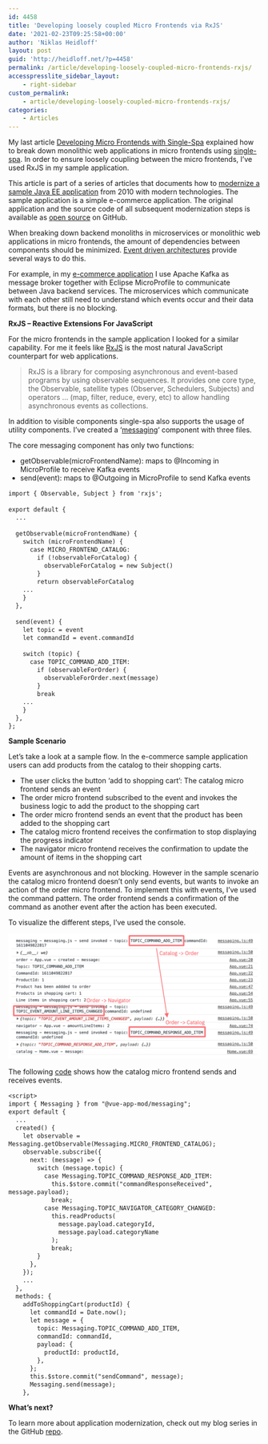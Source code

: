 ```yaml
---
id: 4458
title: 'Developing loosely coupled Micro Frontends via RxJS'
date: '2021-02-23T09:25:58+00:00'
author: 'Niklas Heidloff'
layout: post
guid: 'http://heidloff.net/?p=4458'
permalink: /article/developing-loosely-coupled-micro-frontends-rxjs/
accesspresslite_sidebar_layout:
    - right-sidebar
custom_permalink:
    - article/developing-loosely-coupled-micro-frontends-rxjs/
categories:
    - Articles
---
```


My last article [Developing Micro Frontends with Single-Spa](http://heidloff.net/article/developing-micro-frontends-single-spa/) explained how to break down monolithic web applications in micro frontends using [single-spa](https://single-spa.js.org/). In order to ensure loosely coupling between the micro frontends, I’ve used RxJS in my sample application.

This article is part of a series of articles that documents how to [modernize a sample Java EE application](https://github.com/nheidloff/application-modernization-javaee-quarkus#documentation) from 2010 with modern technologies. The sample application is a simple e-commerce application. The original application and the source code of all subsequent modernization steps is available as [open source](https://github.com/nheidloff/application-modernization-javaee-quarkus) on GitHub.

When breaking down backend monoliths in microservices or monolithic web applications in micro frontends, the amount of dependencies between components should be minimized. [Event driven architectures](http://heidloff.net/article/do-not-build-distributed-monoliths/) provide several ways to do this.

For example, in my [e-commerce application](http://heidloff.net/article/event-driven-architectures-loosely-coupled-microservices/) I use Apache Kafka as message broker together with Eclipse MicroProfile to communicate between Java backend services. The microservices which communicate with each other still need to understand which events occur and their data formats, but there is no blocking.

**RxJS – Reactive Extensions For JavaScript**

For the micro frontends in the sample application I looked for a similar capability. For me it feels like [RxJS](https://rxjs.dev/guide/overview) is the most natural JavaScript counterpart for web applications.

> RxJS is a library for composing asynchronous and event-based programs by using observable sequences. It provides one core type, the Observable, satellite types (Observer, Schedulers, Subjects) and operators … (map, filter, reduce, every, etc) to allow handling asynchronous events as collections.

In addition to visible components single-spa also supports the usage of utility components. I’ve created a ‘[messaging](https://github.com/nheidloff/application-modernization-javaee-quarkus/tree/master/frontend-single-spa/messaging/src)‘ component with three files.

The core messaging component has only two functions:

- getObservable(microFrontendName): maps to @Incoming in MicroProfile to receive Kafka events
- send(event): maps to @Outgoing in MicroProfile to send Kafka events

```
import { Observable, Subject } from 'rxjs';

export default {
  ...

  getObservable(microFrontendName) {
    switch (microFrontendName) {      
      case MICRO_FRONTEND_CATALOG:
        if (!observableForCatalog) {
          observableForCatalog = new Subject()
        }
        return observableForCatalog
    ...     
    }
  },

  send(event) {
    let topic = event
    let commandId = event.commandId

    switch (topic) {
      case TOPIC_COMMAND_ADD_ITEM:
        if (observableForOrder) {
          observableForOrder.next(message)
        }
        break
    ...
    }
  },
};
```

**Sample Scenario**

Let’s take a look at a sample flow. In the e-commerce sample application users can add products from the catalog to their shopping carts.

- The user clicks the button ‘add to shopping cart’: The catalog micro frontend sends an event
- The order micro frontend subscribed to the event and invokes the business logic to add the product to the shopping cart
- The order micro frontend sends an event that the product has been added to the shopping cart
- The catalog micro frontend receives the confirmation to stop displaying the progress indicator
- The navigator micro frontend receives the confirmation to update the amount of items in the shopping cart

Events are asynchronous and not blocking. However in the sample scenario the catalog micro frontend doesn’t only send events, but wants to invoke an action of the order micro frontend. To implement this with events, I’ve used the command pattern. The order frontend sends a confirmation of the command as another event after the action has been executed.

To visualize the different steps, I’ve used the console.

![image](/assets/img/2021/02/Screenshot-2021-02-23-at-09.42.00.png)

The following [code](https://github.com/nheidloff/application-modernization-javaee-quarkus/blob/master/frontend-single-spa/catalog/src/components/Home.vue) shows how the catalog micro frontend sends and receives events.

```
<script>
import { Messaging } from "@vue-app-mod/messaging";
export default {
  ...
  created() {   
    let observable = Messaging.getObservable(Messaging.MICRO_FRONTEND_CATALOG);
    observable.subscribe({
      next: (message) => {
        switch (message.topic) {
          case Messaging.TOPIC_COMMAND_RESPONSE_ADD_ITEM:
            this.$store.commit("commandResponseReceived", message.payload);
            break;
          case Messaging.TOPIC_NAVIGATOR_CATEGORY_CHANGED:
            this.readProducts(
              message.payload.categoryId,
              message.payload.categoryName
            );
            break;
        }
      },
    });
    ...
  },
  methods: {
    addToShoppingCart(productId) {
      let commandId = Date.now();
      let message = {
        topic: Messaging.TOPIC_COMMAND_ADD_ITEM,
        commandId: commandId,
        payload: {
          productId: productId,
        },
      };
      this.$store.commit("sendCommand", message);
      Messaging.send(message);
    },
```

**What’s next?**

To learn more about application modernization, check out my blog series in the GitHub [repo](https://github.com/nheidloff/application-modernization-javaee-quarkus#documentation).